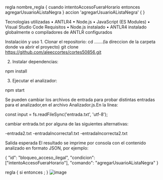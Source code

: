 

regla nombre_regla {
  cuando intentoAccesoFueraHorario
  entonces agregarUsuarioAListaNegra
}
accion 'agregarUsuarioAListaNegra' { }


Tecnologías utilizadas
	• ANTLR4
	• Node.js
	• JavaScript (ES Modules)
	• Visual Studio Code
Requisitos
	• Node.js instalado
	• ANTLR4 instalado globalmente o compiladores de ANTLR configurados


Instalación y uso
	1. Clonar el repositorio:
cd .......(la direccion de la carpeta donde va abrir el proyecto)
git clone https://github.com/aleeccortes/cortes50856.git


	
 2. Instalar dependencias:

npm install

	
 3.  Ejecutar el analizador:
	
	
 npm start


 Se pueden cambiar los archivos de entrada para probar distintas entradas para el analizador,en el archivo Analizador.js.En la línea:
 
const input = fs.readFileSync('entrada.txt', 'utf-8');

cambiar entrada.txt por alguna de las siguientes alternativas:

-entrada2.txt
-entradaIncorrecta1.txt
-entradaIncorrecta2.txt



Salida esperada
El resultado se imprime por consola con el contenido analizado en formato JSON, por ejemplo:

{
  "id": "bloqueo_acceso_ilegal",
  "condicion": ["intentoAccesoFueraHorario"],
  "comando": "agregarUsuarioAListaNegra"
}



regla {
  si entonces ;
}
![image](https://github.com/user-attachments/assets/7af2c1bc-cd8d-49e8-96db-fe2bab5e4866)

